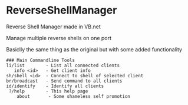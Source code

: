# ReverseShellManager
Reverse Shell Manager made in VB.net

Manage multiple reverse shells on one port

Basiclly the same thing as the original but with some added functionality

```
### Main Commandline Tools
li/list        - List all connected clients
   info <id>   - Get client info
sh/shell <id>  - Connect to shell of selected client
br/broadcast   - Send command to all clients
id/identify    - Identify all clients
 ?/help        - This help page
    about       - Some shameless self promotion
```
